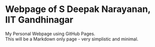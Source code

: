 # Webpage of S Deepak Narayanan, IIT Gandhinagar
My Personal Webpage using GitHub Pages.  
This will be a Markdown only page - very simplistic and minimal. 
